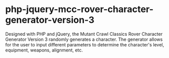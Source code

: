 # php-jquery-mcc-rover-character-generator-version-3
 Designed with PHP and jQuery, the Mutant Crawl Classics Rover Character Generator Version 3 randomly generates a character. The generator allows for the user to input different parameters to determine the character's level, equipment, weapons, alignment, etc.
